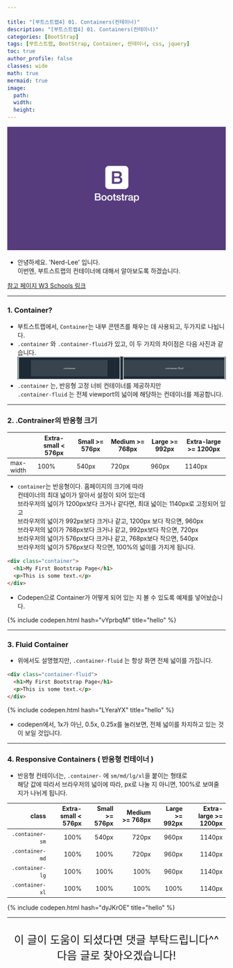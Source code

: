 ```yaml
---

title: "[부트스트랩4] 01. Containers(컨테이너)"
description: "[부트스트랩4] 01. Containers(컨테이너)"
categories: [BootStrap]
tags: [부트스트랩, BootStrap, Container, 컨테이너, css, jquery]
toc: true
author_profile: false
classes: wide
math: true
mermaid: true
image:
  path: 
  width: 
  height:
---
```


![](/assets/img/etc/bootstrap.png)

- 안녕하세요. 'Nerd-Lee' 입니다.<br>
이번엔, 부트스트랩의 컨테이너에 대해서 알아보도록 하겠습니다.

[참고 페이지 W3 Schools 링크](https://www.w3schools.com/bootstrap4/bootstrap_containers.asp)

---

### 1. Container?

- 부트스트랩에서, `Container`는 내부 콘텐츠를 채우는 데 사용되고, 두가지로 나뉩니다.
- `.container` 와 `.container-fluid`가 있고, 이 두 가지의 차이점은 다음 사진과 같습니다.<br>
![](/images/2022-04-11/001.PNG)
- `.container` 는, 반응형 고정 너비 컨테이너를 제공하지만<br>
`.container-fluid` 는 전체 viewport의 넓이에 해당하는 컨테이너를 제공합니다.

---

### 2. .Contrainer의 반응형 크기

||Extra-small < 576px|Small >= 576px|Medium >= 768px|Large >= 992px|Extra-large >= 1200px|
|----|--|--|--|--|--|
|max-width|100%|540px|720px|960px|1140px|

- `container`는 반응형이다. 홈페이지의 크기에 따라<br>
컨테이너의 최대 넓이가 알아서 설정이 되어 있는데<br>
브라우저의 넓이가 1200px보다 크거나 같다면, 최대 넓이는 1140px로 고정되어 있고<br>
브라우저의 넓이가 992px보다 크거나 같고, 1200px 보다 작으면, 960px<br>
브라우저의 넓이가 768px보다 크거나 같고, 992px보다 작으면, 720px<br>
브라우저의 넓이가 576px보다 크거나 같고, 768px보다 작으면, 540px<br>
브라우저의 넓이가 576px보다 작으면, 100%의 넓이를 가지게 됩니다.

```html
<div class="container">
  <h1>My First Bootstrap Page</h1>
  <p>This is some text.</p>
</div>
```
- Codepen으로 Container가 어떻게 되어 있는 지 볼 수 있도록 예제를 넣어놨습니다.

{% include codepen.html hash="vYprbqM" title="hello" %}

---

### 3. Fluid Container

- 위에서도 설명했지만, `.container-fluid` 는 항상 화면 전체 넓이를 가집니다.

```html
<div class="container-fluid">
  <h1>My First Bootstrap Page</h1>
  <p>This is some text.</p>
</div>
```

{% include codepen.html hash="LYeraYX" title="hello" %}

- codepen에서, 1x가 아닌, 0.5x, 0.25x를 눌러보면, 전체 넓이를 차지하고 있는 것이 보일 것입니다.

---

### 4. Responsive Containers ( 반응형 컨테이너 )

- 반응형 컨테이너는, `.container-` 에 `sm/md/lg/xl`을 붙이는 형태로<br>
해당 값에 따라서 브라우저의 넓이에 따라, px로 나눌 지 아니면, 100%로 보여줄 지가 나뉘게 됩니다.


|class|Extra-small < 576px|Small >= 576px|Medium >= 768px|Large >= 992px|Extra-large >= 1200px|
|----:|--:|--:|--:|--:|--:|
|`.container-sm`|100%|540px|720px|960px|1140px|
|`.container-md`|100%|100%|720px|960px|1140px|
|`.container-lg`|100%|100%|100%|960px|1140px|
|`.container-xl`|100%|100%|100%|100%|1140px|

{% include codepen.html hash="dyJKrOE" title="hello" %}

---

<br>

<div style="font-size:25px; text-align:center">
이 글이 도움이 되셨다면 댓글 부탁드립니다^^<br>
다음 글로 찾아오겠습니다!

</div>
